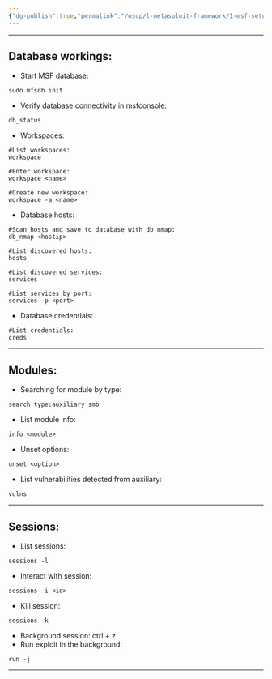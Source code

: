 ```yaml
---
{"dg-publish":true,"permalink":"/oscp/l-metasploit-framework/1-msf-setup/","updated":"2024-01-05T11:36:28.756+01:00"}
---
```


--------
## Database workings:
- Start MSF database:
```
sudo mfsdb init
```
- Verify database connectivity in msfconsole:
```
db_status
```
- Workspaces:
```
#List workspaces:
workspace

#Enter workspace:
workspace <name>

#Create new workspace:
workspace -a <name>
```
- Database hosts:
```
#Scan hosts and save to database with db_nmap:
db_nmap <hostip>

#List discovered hosts:
hosts

#List discovered services:
services

#List services by port:
services -p <port>
```
- Database credentials:
```
#List credentials:
creds
```
----------
## Modules:
- Searching for module by type:
```
search type:auxiliary smb  
```
- List module info:
```
info <module>
```
- Unset options:
```
unset <option>
```
- List vulnerabilities detected from auxiliary:
```
vulns
```

--------
## Sessions:
- List sessions:
```
sessions -l
```
- Interact with session:
```
sessions -i <id>
```
- Kill session:
```
sessions -k
```
- Background session:
	ctrl + z
- Run exploit in the background:
```
run -j
```

---------


